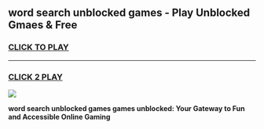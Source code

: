 
## word search unblocked games - Play Unblocked Gmaes & Free
<h3>
<a href="https://premium.freeplayer.one?title=word_search_unblocked_games&ref=20F">CLICK TO PLAY</a></h3>
<hr>

<h3>
<a href="https://premium.freeplayer.one?title=word_search_unblocked_games&ref=20F">CLICK 2 PLAY</a>
  
</h3>

<a href="https://premium.freeplayer.one?title=word_search_unblocked_games&ref=20F/"><img src="https://clearcache.store/games.png"></a>


**word search unblocked games games unblocked: Your Gateway to Fun and Accessible Online Gaming**
